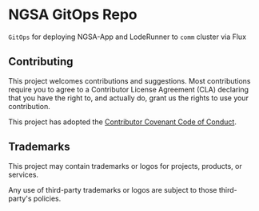 # NGSA GitOps Repo

`GitOps` for deploying NGSA-App and LodeRunner to `comm` cluster via Flux

## Contributing

This project welcomes contributions and suggestions. Most contributions require you to agree to a Contributor License Agreement (CLA) declaring that you have the right to, and actually do, grant us the rights to use your contribution.

This project has adopted the [Contributor Covenant Code of Conduct](./CODE_OF_CONDUCT.md).

## Trademarks

This project may contain trademarks or logos for projects, products, or services.

Any use of third-party trademarks or logos are subject to those third-party's policies.
